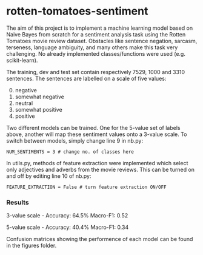 # rotten-tomatoes-sentiment
The aim of this project is to implement a machine learning model based on Naive Bayes from scratch for a sentiment analysis task using the Rotten Tomatoes movie review dataset. Obstacles like sentence negation, sarcasm, terseness, language ambiguity, and many others make this task very challenging. No already implemented classes/functions were used (e.g. scikit-learn).

The training, dev and test set contain respectively 7529, 1000 and 3310 sentences. The sentences are labelled on a scale of five values:

  0. negative
  1. somewhat negative
  2. neutral
  3. somewhat positive
  4. positive

Two different models can be trained. One for the 5-value set of labels above, another will map these sentiment values onto a 3-value scale. To switch between models, simply change line 9 in nb.py:

```
NUM_SENTIMENTS = 3 # change no. of classes here
```

In utils.py, methods of feature extraction were implemented which select only adjectives and adverbs from the movie reviews. This can be turned on and off by editing line 10 of nb.py:

```
FEATURE_EXTRACTION = False # turn feature extraction ON/OFF
```

### Results
3-value scale - Accuracy: 64.5%   Macro-F1: 0.52

5-value scale - Accuracy: 40.4%   Macro-F1: 0.34

Confusion matrices showing the performence of each model can be found in the figures folder.


